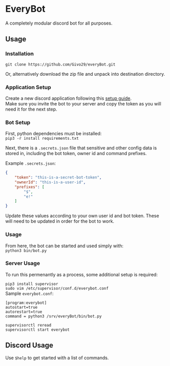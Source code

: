 # EveryBot
A completely modular discord bot for all purposes.

## Usage

### Installation
`git clone https://github.com/Givo29/everyBot.git`

Or, alternatively download the zip file and unpack into destination directory.

### Application Setup
Create a new discord application following this [setup guide](https://discordpy.readthedocs.io/en/latest/discord.html).  
Make sure you invite the bot to your server and copy the token as you will need it for the next step.

### Bot Setup
First, python dependencies must be installed:  
`pip3 -r install requirements.txt`

Next, there is a `.secrets.json` file that sensitive and other config data is stored in, including the bot token, owner id and command prefixes.

Example `.secrets.json`:
```json
{
    "token": "this-is-a-secret-bot-token",
    "ownerId": "this-is-a-user-id",
    "prefixes": [
        "$",
        "e!"
    ]
}
```
Update these values according to your own user id and bot token. These will need to be updated in order for the bot to work.


### Usage
From here, the bot can be started and used simply with:  
`python3 bin/bot.py`

### Server Usage
To run this permenantly as a process, some additional setup is required:

`pip3 install supervisor`  
`sudo vim /etc/supervisor/conf.d/everybot.conf`  
Sample `everybot.conf`:
```
[program:everybot]
autostart=true
autorestart=true
command = python3 /srv/everyBot/bin/bot.py
```

`supervisorctl reread`  
`supervisorctl start everybot`

## Discord Usage
Use `$help` to get started with a list of commands.